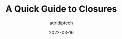 ---
author: adridiptech
date: 2022-03-16
publisher: thepracticaldev
tags:
  - guides
  - javascript
target_url: https://dev.to/am20dipi/a-quick-guide-to-closures-2o0
title: A Quick Guide to Closures
---